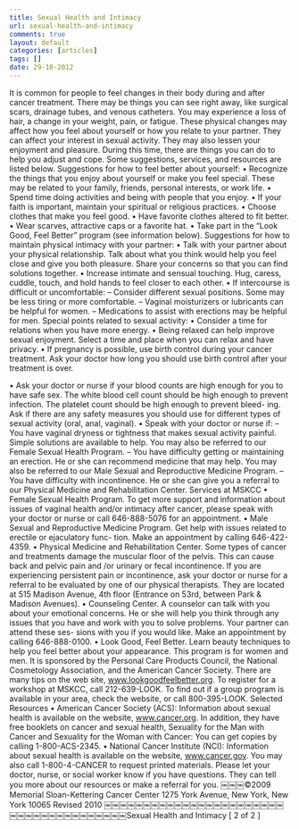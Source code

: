 ```yaml
---
title: Sexual Health and Intimacy
url: sexual-health-and-intimacy
comments: true
layout: default
categories: [articles]
tags: []
date: 29-10-2012
---
```

It is common for people to feel changes in their body during and after cancer treatment. There may be things you can see right away, like surgical scars, drainage tubes, and venous catheters. You may experience a loss of hair, a change in your weight, pain, or fatigue. These physical changes may affect how you feel about yourself or how you relate to your partner. They can affect your interest in sexual activity. They may also lessen your enjoyment and pleasure. During this time, there are things you can do to help you adjust and cope. Some suggestions, services, and resources are listed below.
Suggestions for how to feel better about yourself:
• Recognize the things that you enjoy about yourself or make you feel special. These may be related to your family, friends, personal interests, or work life.
• Spend time doing activities and being with people that you enjoy.
• If your faith is important, maintain your spiritual or religious practices.
• Choose clothes that make you feel good.
• Have favorite clothes altered to fit better.
• Wear scarves, attractive caps or a favorite hat.
• Take part in the “Look Good, Feel Better” program (see information below).
Suggestions for how to maintain physical intimacy with your partner:
• Talk with your partner about your physical relationship. Talk about what you think would help you feel close and give you both pleasure. Share your concerns so that you can find solutions together.
• Increase intimate and sensual touching. Hug, caress, cuddle, touch, and hold hands to feel closer to each other.
• If intercourse is difficult or uncomfortable:
– Consider different sexual positions. Some may be less tiring or more comfortable. – Vaginal moisturizers or lubricants can be helpful for women.
– Medications to assist with erections may be helpful for men.
Special points related to sexual activity:
• Consider a time for relations when you have more energy.
• Being relaxed can help improve sexual enjoyment. Select a time and place when you can relax and have privacy.
• If pregnancy is possible, use birth control during your cancer treatment. Ask your doctor how long you should use birth control after your treatment is over.


• Ask your doctor or nurse if your blood counts are high enough for you to have safe sex. The white blood cell count should be high enough to prevent infection. The platelet count should be high enough to prevent bleed- ing. Ask if there are any safety measures you should use for different types of sexual activity (oral, anal, vaginal).
• Speak with your doctor or nurse if:
– You have vaginal dryness or tightness that makes sexual activity painful. Simple solutions are available to help. You may also be referred to our Female Sexual Health Program.
– You have difficulty getting or maintaining an erection. He or she can recommend medicine that may help. You may also be referred to our Male Sexual and Reproductive Medicine Program.
– You have difficulty with incontinence. He or she can give you a referral to our Physical Medicine and Rehabilitation Center.
Services at MSKCC
• Female Sexual Health Program. To get more support and information about issues of vaginal health and/or intimacy after cancer, please speak with your doctor or nurse or call 646-888-5076 for an appointment.
• Male Sexual and Reproductive Medicine Program. Get help with issues related to erectile or ejaculatory func- tion. Make an appointment by calling 646-422-4359.
• Physical Medicine and Rehabilitation Center. Some types of cancer and treatments damage the muscular floor of the pelvis. This can cause back and pelvic pain and /or urinary or fecal incontinence. If you are experiencing persistent pain or incontinence, ask your doctor or nurse for a referral to be evaluated by one of our physical therapists. They are located at 515 Madison Avenue, 4th floor (Entrance on 53rd, between Park & Madison Avenues).
• Counseling Center. A counselor can talk with you about your emotional concerns. He or she will help you think through any issues that you have and work with you to solve problems. Your partner can attend these ses- sions with you if you would like. Make an appointment by calling 646-888-0100.
• Look Good, Feel Better. Learn beauty techniques to help you feel better about your appearance. This program is for women and men. It is sponsored by the Personal Care Products Council, the National Cosmetology Association, and the American Cancer Society. There are many tips on the web site, www.lookgoodfeelbetter.org. To register for a workshop at MSKCC, call 212-639-LOOK. To find out if a group program is available in your area, check the website, or call 800-395-LOOK.
Selected Resources
• American Cancer Society (ACS): Information about sexual health is available on the website, www.cancer.org. In addition, they have free booklets on cancer and sexual health, Sexuality for the Man with Cancer and Sexuality for the Woman with Cancer: You can get copies by calling
1-800-ACS-2345.
• National Cancer Institute (NCI): Information about sexual health
is available on the website, www.cancer.gov. You may also call 1-800-4-CANCER to request printed materials.
Please let your doctor, nurse, or social worker know if you have questions. They can tell you more about our resources or make a referral for you.
￼￼￼©2009 Memorial Sloan-Kettering Cancer Center 1275 York Avenue, New York, New York 10065 Revised 2010
￼￼￼￼￼￼￼￼￼￼￼￼￼￼￼￼￼￼￼￼￼￼￼￼￼￼￼￼￼￼￼￼￼￼￼￼￼￼Sexual Health and Intimacy [ 2 of 2 ]
